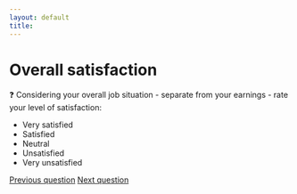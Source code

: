 ```yaml
---
layout: default
title: 
---
```


# Overall satisfaction

:question: Considering your overall job situation - separate from your earnings - rate your level of satisfaction:

- Very satisfied
- Satisfied
- Neutral
- Unsatisfied
- Very unsatisfied

[Previous question](./Eb_1_earnings_satisfaction.html)
[Next question](./Eb_3_earnings_attitudes.html)